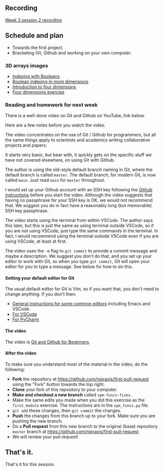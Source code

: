 ## Recording

[Week 3 session 2
recording](https://us06web.zoom.us/rec/share/42btsiBTI_mmRgU-EhsO8Zu_dJKySs_4MI7dDBP9KGTLcWUOAZFOQivAgAEtO_Kh.uRQQBO-BRlLfg_B6)

## Schedule and plan

* Towards the first project.
* Bracketing Git, Github and working on your own computer.

### 3D arrays images

* [Indexing with
  Booleans](https://textbook.nipraxis.org/boolean_indexing.html)
* [Boolean indexing in more
  dimensions](https://textbook.nipraxis.org/boolean_indexing_nd.html)
* [Introduction to four dimensions](https://textbook.nipraxis.org/intro_to_4d)
* [Four dimensions
  exercise](https://hub.nipraxis.org/hub/user-redirect/git-pull?repo=https%3A//github.com/nipraxis/four_dimensions&subPath=four_dimensions.ipynb)

### Reading and homework for next week

There is a well-done video on Git and Github on YouTube, link below.

Here are a few notes before you watch the video.

The video concentrates on the use of Git / Github for programmers, but all the
same things apply to scientists and academics writing collaborative projects
and papers.

It starts very basic, but bear with, it quickly gets on the specific stuff we
have not covered elsewhere, on using Git with Github.

The author is using the old-style default branch naming in Git, where the
default branch is called `master`.  The default branch, for modern Git, is now
called `main`.  Just read `main` for `master` throughout.

I would set up your Github account with an SSH key following the [Github
instructions](https://docs.github.com/en/authentication/connecting-to-github-with-ssh/generating-a-new-ssh-key-and-adding-it-to-the-ssh-agent)
before you start the video.  Although the video suggests that having no
passphrase for your SSH key is OK, we would not recommend that.  We suggest you
do in fact have a reasonably long (but memorable) SSH key passphrase.

The video starts using the terminal from within VSCode.  The author says this
later, but this is just the same as using terminal outside VSCode, so if you
are not using VSCode, just type the same commands in the terminal.  In fact,
I would recommend using the terminal outside VSCode even if you are using
VSCode, at least at first.

The video uses the `-m` flag to `git commit` to provide a commit message and
maybe a description.  We suggest you don't do that, and you set up your editor
to work with Git, so when you type `git commit`, Git will open your editor for
you to type a message.  See below for how to do this.

#### Setting your default editor for Git

The usual default editor for Git is Vim, so if you want that, you don't need to change anything.  If you don't then:

* [General instructions for some common editors](https://koenwoortman.com/git-change-default-editor/) including Emacs and VSCode.
* [For
  VSCode](https://dev.to/deadlybyte/make-vs-code-your-default-git-editor-j6d)
* [For PyCharm](https://clt.champlain.edu/kb/configuring-git-with-pycharm)

#### The video

The video is [Git and Github for
Beginners](https://www.youtube.com/watch?v=RGOj5yH7evk).

#### After the video

To make sure you understand most of the material in the video, do the
following:

*   **Fork** the repository at <https://github.com/nipraxis/first-pull-request>
    using the "Fork" button towards the top right.
*   **Clone** your fork of this repository to your computer.
*   **Make and checkout a new branch** called `spm-funcs-fixes`.
*   Make the same edits you made when you did this exercise as the
    `first_module` exercise.  The instructions are in the `spm_funcs.py` file.
*   `git add` these changes, then `git commit` the changes.
*   **Push** the changes from this branch up to your fork.  Make sure you
    are pushing the new branch.
*   Do a **Pull request** from this new branch to the original (base)
    repository `master` branch at
    <https://github.com/nipraxis/first-pull-request>
*   We will review your pull request!

## That's it.

That's it for this session.
